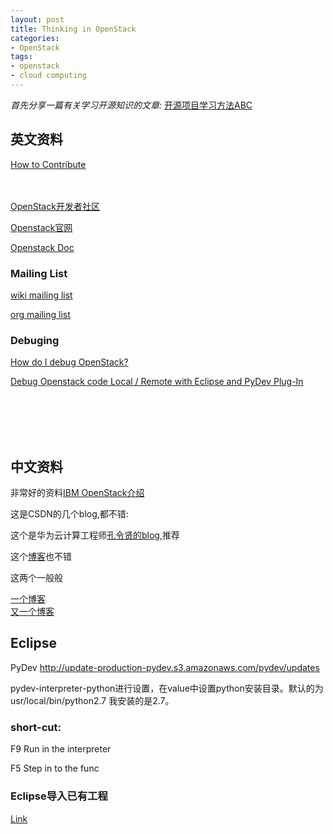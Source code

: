 ```yaml
---
layout: post
title: Thinking in OpenStack
categories:
- OpenStack
tags:
- openstack
- cloud computing
---
```


*首先分享一篇有关学习开源知识的文章:*
[开源项目学习方法ABC](http://yizhaolingyan.net/?p=123)

## 英文资料

[How to Contribute](https://wiki.openstack.org/wiki/HowToContribute?setlang=zh)
</br></br></br>

[OpenStack开发者社区](https://launchpad.net/openstack)

[Openstack官网](http://www.openstack.org/community)

[Openstack Doc](http://docs.openstack.org/)

### Mailing List

[wiki mailing list](https://wiki.openstack.org/wiki/Mailing_Lists)

[org mailing list](http://lists.openstack.org/cgi-bin/mailman/listinfo)

### Debuging

[How do I debug OpenStack?](https://ask.openstack.org/en/question/148/how-do-i-debug-openstack/)   

[Debug Openstack code Local / Remote with Eclipse and PyDev Plug-In](http://ilearnstack.com/2013/05/30/debug-openstack-code-local-remote-with-eclipse-and-pydev-plug-in/)

</br></br></br></br>

## 中文资料

非常好的资料[IBM OpenStack介绍](http://www.ibm.com/developerworks/cn/cloud/library/1402_chenhy_openstacknetwork/)

这是CSDN的几个blog,都不错:

这个是华为云计算工程师[孔令贤的blog](http://blog.csdn.net/lynn_kong),推荐

这个[博客](http://blog.csdn.net/xiangmin2587)也不错

这两个一般般

[一个博客](http://blog.csdn.net/matt_mao)    
[又一个博客](http://blog.csdn.net/quqi99)    



## Eclipse 

PyDev    http://update-production-pydev.s3.amazonaws.com/pydev/updates

pydev-interpreter-python进行设置，在value中设置python安装目录。默认的为usr/local/bin/python2.7 我安装的是2.7。

### short-cut:

F9 Run in the interpreter

F5 Step in to the func


### Eclipse导入已有工程

[Link](http://blog.sina.com.cn/s/blog_499fb18d0100jhac.html)

